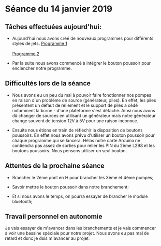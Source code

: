 # Séance du 14 janvier 2019
## Tâches effectuées aujourd'hui:

+ Aujourd'hui nous avons créé de nouveaux programmes pour différents styles de jets.
<a href="https://github.com/NalyJ/Fountain-Arduino/tree/master/Code/fontaine_prog1">Programme 1</a>
<br></br>
<a href="https://github.com/NalyJ/Fountain-Arduino/tree/master/Code/fontaine_pattern_2">Programme 2</a>

+ Par la suite nous avons commencé à intégrer le bouton poussoir pour enclencher notre programme.  
 
 ## Difficultés lors de la séance
 
 + Nous avons eu un peu du mal à pouvoir faire fonctionner nos pompes en raison d'un problème de source (générateur, piles). En effet, les piles présentent un défaut de reliement et le support de piles a cédé notamment la borne - d'une plateforme s'est détaché.
 Ainsi nous avons dû changer de sources en utilisant un générateur mais notre générateur change souvent de tension 12V à 5V pour une raison inconnue.
 
 + Ensuite nous étions  en train de réfléchir la disposition de boutons poussoirs. En effet nous avons prévu d'utiliser un bouton poussoir pour chaque programme qui se lancera.
 Hélas notre carte Arduino ne contiendra pas assez de sorties pour relier les PIN du 2ème L298 et les boutons poussoirs. Nous pensons utiliser un seul bouton.
    
## Attentes de la prochaine séance

+ Brancher le 2ème pont en H pour brancher les 3ème et 4ème pompes;

+ Savoir mettre le bouton poussoir dans notre branchement;

+ Et si nous avons le temps, on pourra essayer de brancher le module bluetooth;

## Travail personnel en autonomie

Je vais essayer de m'avancer dans les branchements et je vais commencer à voir une bassine spéciale pour notre projet.
Nous avons eu pas mal de retard et donc je dois m'avancer au projet.


